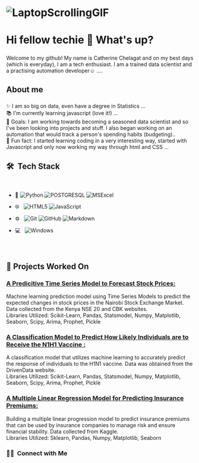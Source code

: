 # ![LaptopScrollingGIF](https://github.com/CatherineChelagat/CatherineChelagat/assets/117116961/672947d6-3a19-4e7c-9764-52e359ff1af0)



<h1 align="left">Hi fellow techie 👋 What's up?</h1>

###
<p align="left">Welcome to my github! My name is Catherine Chelagat and on my best days (which is everyday), I am a tech enthusiast. I am a trained data scientist and a practising automation developer☺️ ....</p>

###

<h2 align="left">About me</h2>

###

<p align="left">✨ I am so big on data, even have a degree in Statistics ...<br>📚 I'm currently learning javascript (love it!) ...<br>🎯 Goals: I am working towards becoming a seasoned data scientist and so I've been looking into projects and stuff. I also began working on an automation that would track a person's spending habits (budgeting)..<br>🎲 Fun fact: I started learning coding in a very interesting way, started with Javascript and only now working my way through html and CSS ...</p>

###

   
  </tr>
  <tr>
   <td>
     <h2> 🛠 &nbsp;Tech Stack</h2>
     <br/>

- :space_invader:
  ![Python](https://img.shields.io/badge/Python-14354C?style=for-the-badge&logo=python&logoColor=white)
  ![POSTGRESQL](https://img.shields.io/badge/PostgreSQL-316192?style=for-the-badge&logo=postgresql&logoColor=white) 
  ![MSExcel](https://img.shields.io/badge/Microsoft_Excel-217346?style=for-the-badge&logo=microsoft-excel&logoColor=white) 
- 🌐 &nbsp;
  ![HTML5](https://img.shields.io/badge/HTML5-E34F26?style=for-the-badge&logo=html5&logoColor=white)
  ![JavaScript](https://img.shields.io/badge/JavaScript-323330?style=for-the-badge&logo=javascript&logoColor=F7DF1E)

- ⚙️ &nbsp;
  ![Git](https://img.shields.io/badge/Git-F05032?style=for-the-badge&logo=git&logoColor=white)
  ![GitHub](https://img.shields.io/badge/GitHub-100000?style=for-the-badge&logo=github&logoColor=white)
  ![Markdown](https://img.shields.io/badge/Markdown-000000?style=for-the-badge&logo=markdown&logoColor=white)
- 💻 &nbsp;
  ![Windows](https://img.shields.io/badge/Windows-0078D6?style=for-the-badge&logo=windows&logoColor=white)
 

###
<br/>

<p>

## 📝 Projects Worked On
### [ A Predicitive Time Series Model to Forecast Stock Prices: ]([https://github.com/CatherineChelagat/Predictive-Time-Series-Model-Case-Study-NSE-Kenya-20-Share-Index])<br>
Machine learning prediction model using Time Series Models to predict the expected changes in stock prices in the Nairobi Stock Exchange Market. Data collected from the Kenya NSE 20 and CBK websites.<br>
Libraries Utilized: Scikit-Learn, Pandas, Statsmodel, Numpy, Matplotlib, Seaborn, Scipy, Arima, Prophet, Pickle

### [ A Classification Model to Predict How Likely Individuals are to Receive the N1H1 Vaccine : ]([https://github.com/CatherineChelagat/Predicting-how-likely-individuals-are-to-receive-H1N1-vaccines])<br>
A classification model that utilizes machine learning to accurately predict the response of individuals to the H1N1 vaccine. Data was obtained from the DrivenData website.<br>
Libraries Utilized: Scikit-Learn, Pandas, Statsmodel, Numpy, Matplotlib, Seaborn, Scipy, Arima, Prophet, Pickle

### [ A Multiple Linear Regression Model for Predicting Insurance Premiums: ]([https://github.com/ngili/A-Multiple-Linear-Regression-Model-for-Predicting-Insurance-Premiums])<br>
Building a multiple linear progression model to predict insurance premiums that can be used by insurance companies to manage risk and ensure financial stability. Data collected from Kaggle.<br>
Libraries Utilized: Sklearn, Pandas, Numpy, Matplotlib, Seaborn

</p>


<h3> 🤝🏻 &nbsp;Connect with Me </h3> 


